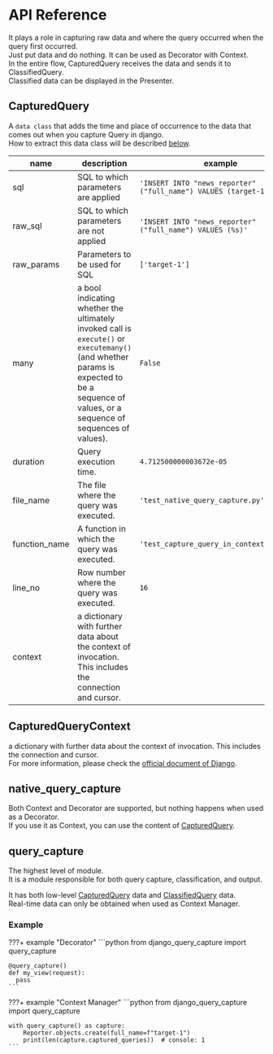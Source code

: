 # API Reference

It plays a role in capturing raw data and where the query occurred when the query first occurred.<br>
Just put data and do nothing. It can be used as Decorator with Context.<br>
In the entire flow, CapturedQuery receives the data and sends it to ClassifiedQuery.<br>
Classified data can be displayed in the Presenter.

## CapturedQuery

A `data class` that adds the time and place of occurrence to the data that comes out when you capture Query in django.<br>
How to extract this data class will be described [below](#native_query_capture).


| name          	| description                                                                                                                                                                            	| example                                                       	|
|---------------	|----------------------------------------------------------------------------------------------------------------------------------------------------------------------------------------	|---------------------------------------------------------------	|
| sql           	| SQL to which parameters are applied                                                                                                                                                    	| `'INSERT INTO "news_reporter" ("full_name") VALUES (target-1)'` 	|
| raw_sql       	| SQL to which parameters are not applied                                                                                                                                                	| `'INSERT INTO "news_reporter" ("full_name") VALUES (%s)'`       	|
| raw_params    	| Parameters to be used for SQL                                                                                                                                                          	| `['target-1']`                                                  	|
| many          	| a bool indicating whether the ultimately invoked call is `execute()` or `executemany()` (and whether params is expected to be a sequence of values, or a sequence of sequences of values). 	| `False`                                                         	|
| duration      	| Query execution time.                                                                                                                                                                  	| `4.712500000003672e-05`                                         	|
| file_name     	| The file where the query was executed.                                                                                                                                                 	| `'test_native_query_capture.py'`                                	|
| function_name 	| A function in which the query was executed.                                                                                                                                            	| `'test_capture_query_in_context_manager'`                       	|
| line_no       	| Row number where the query was executed.                                                                                                                                               	| `16`                                                            	|
| context       	| a dictionary with further data about the context of invocation. This includes the connection and cursor.                                                                               	|                                                               	|

## CapturedQueryContext

a dictionary with further data about the context of invocation. This includes the connection and cursor.<br>
For more information, please check the [official document of Django](https://docs.djangoproject.com/en/3.2/topics/db/instrumentation/#database-instrumentation).

## native_query_capture

Both Context and Decorator are supported, but nothing happens when used as a Decorator.<br>
If you use it as Context, you can use the content of [CapturedQuery](#capturedquery).

## query_capture

The highest level of module.<br>
It is a module responsible for both query capture, classification, and output.

It has both low-level [CapturedQuery](#capturedquery) data and [ClassifiedQuery](classify.ClassifiedQuery) data.<br>
Real-time data can only be obtained when used as Context Manager.


### Example

???+ example "Decorator"
    ```python
    from django_query_capture import query_capture

    @query_capture()
    def my_view(request):
      pass
    ```

???+ example "Context Manager"
    ```python
    from django_query_capture import query_capture

    with query_capture() as capture:
        Reporter.objects.create(full_name=f"target-1")
        print(len(capture.captured_queries))  # console: 1
    ```
